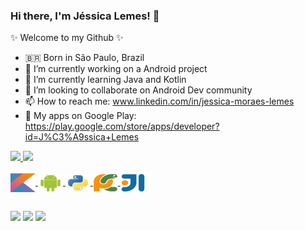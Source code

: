 ### Hi there, I'm Jéssica Lemes! 👋
✨ Welcome to my Github ✨

- 🇧🇷 Born in São Paulo, Brazil
- 🔭 I’m currently working on a Android project
- 🌱 I’m currently learning Java and Kotlin
- 👯 I’m looking to collaborate on Android Dev community
- 📫 How to reach me: www.linkedin.com/in/jessica-moraes-lemes
- 📱  My apps on Google Play: https://play.google.com/store/apps/developer?id=J%C3%A9ssica+Lemes

 <div>
  <a href="https://github.com/jessica-lemes">
  <img height="180em" src="https://github-readme-stats.vercel.app/api?username=jessica-lemes&show_icons=true&theme=dracula&include_all_commits=true&count_private=true"/>
  <img height="180em" src="https://github-readme-stats.vercel.app/api/top-langs/?username=jessica-lemes&layout=compact&langs_count=3&theme=dracula"/>
</div>
<div style="display: inline_block"><br>
  <img align="center" alt="Jéssica-Kotlin" height="30" width="40" src="https://raw.githubusercontent.com/devicons/devicon/master/icons/kotlin/kotlin-original.svg">
  <img align="center" alt="Jéssica-Android" height="30" width="40" src="https://raw.githubusercontent.com/devicons/devicon/master/icons/android/android-original.svg">
  <img align="center" alt="Jéssica-Python" height="30" width="40" src="https://raw.githubusercontent.com/devicons/devicon/master/icons/python/python-original.svg">
  <img align="center" alt="Jéssica-Pycharm" height="30" width="40" src="https://raw.githubusercontent.com/devicons/devicon/master/icons/pycharm/pycharm-original.svg">
  <img align="center" alt="Jéssica-Intellij" height="30" width="40" src="https://raw.githubusercontent.com/devicons/devicon/master/icons/intellij/intellij-original.svg">
</div>
  
  ##
 
<div> 
  <a href="https://www.instagram.com/jessica_moraes_lemes/" target="_blank"><img src="https://img.shields.io/badge/-Instagram-%23E4405F?style=for-the-badge&logo=instagram&logoColor=white" target="_blank"></a>
  <a href = "mailto:jessica.costa.moraes@gmail.com"><img src="https://img.shields.io/badge/-Gmail-%23333?style=for-the-badge&logo=gmail&logoColor=white" target="_blank"></a>
  <a href="https://www.linkedin.com/in/jessica-moraes-lemes/" target="_blank"><img src="https://img.shields.io/badge/-LinkedIn-%230077B5?style=for-the-badge&logo=linkedin&logoColor=white" target="_blank"></a> 
  
</div>
